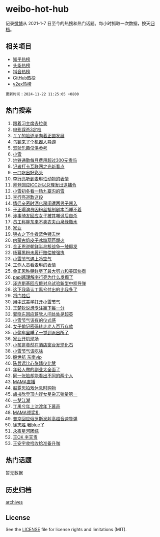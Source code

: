 # weibo-hot-hub

记录[微博](https://www.weibo.com)从 2021-1-7 日至今的热搜和热门话题。每小时抓取一次数据，按天[归档](archives)。

## 相关项目

- [知乎热榜](https://github.com/lonnyzhang423/zhihu-hot-hub)
- [头条热榜](https://github.com/lonnyzhang423/toutiao-hot-hub)
- [抖音热榜](https://github.com/lonnyzhang423/douyin-hot-hub)
- [GitHub热榜](https://github.com/lonnyzhang423/github-hot-hub)
- [v2ex热榜](https://github.com/lonnyzhang423/v2ex-hot-hub)


`更新时间：2024-11-22 11:25:05 +0800`

## 热门搜索

1. [跟着习主席去拉美](https://m.weibo.cn/search?containerid=100103type%3D1%26t%3D10%26q%3D%23%E8%B7%9F%E7%9D%80%E4%B9%A0%E4%B8%BB%E5%B8%AD%E5%8E%BB%E6%8B%89%E7%BE%8E%23&stream_entry_id=51&isnewpage=1&extparam=seat%3D1%26filter_type%3Drealtimehot%26stream_entry_id%3D51%26c_type%3D51%26pos%3D0%26cate%3D10103%26q%3D%2523%25E8%25B7%259F%25E7%259D%2580%25E4%25B9%25A0%25E4%25B8%25BB%25E5%25B8%25AD%25E5%258E%25BB%25E6%258B%2589%25E7%25BE%258E%2523%26dgr%3D0%26display_time%3D1732245903%26pre_seqid%3D17322459038380437952144)
1. [电影误杀3定档](https://m.weibo.cn/search?containerid=100103type%3D1%26t%3D10%26q%3D%23%E7%94%B5%E5%BD%B1%E8%AF%AF%E6%9D%803%E5%AE%9A%E6%A1%A3%23&stream_entry_id=31&isnewpage=1&extparam=seat%3D1%26realpos%3D1%26pos%3D0%26lcate%3D5001%26filter_type%3Drealtimehot%26stream_entry_id%3D31%26c_type%3D31%26dgr%3D0%26flag%3D1%26cate%3D5001%26band_rank%3D1%26q%3D%2523%25E7%2594%25B5%25E5%25BD%25B1%25E8%25AF%25AF%25E6%259D%25803%25E5%25AE%259A%25E6%25A1%25A3%2523%26display_time%3D1732245903%26pre_seqid%3D17322459038380437952144)
1. [丫丫的脸逐渐向着正圆发展](https://m.weibo.cn/search?containerid=100103type%3D1%26t%3D10%26q%3D%23%E4%B8%AB%E4%B8%AB%E7%9A%84%E8%84%B8%E9%80%90%E6%B8%90%E5%90%91%E7%9D%80%E6%AD%A3%E5%9C%86%E5%8F%91%E5%B1%95%23&stream_entry_id=31&isnewpage=1&extparam=seat%3D1%26realpos%3D2%26pos%3D1%26lcate%3D5001%26filter_type%3Drealtimehot%26stream_entry_id%3D31%26c_type%3D31%26dgr%3D0%26flag%3D32768%26cate%3D5001%26band_rank%3D2%26q%3D%2523%25E4%25B8%25AB%25E4%25B8%25AB%25E7%259A%2584%25E8%2584%25B8%25E9%2580%2590%25E6%25B8%2590%25E5%2590%2591%25E7%259D%2580%25E6%25AD%25A3%25E5%259C%2586%25E5%258F%2591%25E5%25B1%2595%2523%26display_time%3D1732245903%26pre_seqid%3D17322459038380437952144)
1. [乌镇来了个机器人导游](https://m.weibo.cn/search?containerid=100103type%3D1%26t%3D10%26q%3D%23%E4%B9%8C%E9%95%87%E6%9D%A5%E4%BA%86%E4%B8%AA%E6%9C%BA%E5%99%A8%E4%BA%BA%E5%AF%BC%E6%B8%B8%23&stream_entry_id=31&isnewpage=1&extparam=seat%3D1%26realpos%3D3%26pos%3D2%26lcate%3D5001%26filter_type%3Drealtimehot%26stream_entry_id%3D31%26c_type%3D31%26dgr%3D0%26flag%3D1%26cate%3D5001%26band_rank%3D3%26q%3D%2523%25E4%25B9%258C%25E9%2595%2587%25E6%259D%25A5%25E4%25BA%2586%25E4%25B8%25AA%25E6%259C%25BA%25E5%2599%25A8%25E4%25BA%25BA%25E5%25AF%25BC%25E6%25B8%25B8%2523%26display_time%3D1732245903%26pre_seqid%3D17322459038380437952144)
1. [驾驶乐趣仅供参考](https://m.weibo.cn/search?containerid=100103type%3D1%26t%3D10%26q%3D%23%E9%A9%BE%E9%A9%B6%E4%B9%90%E8%B6%A3%E4%BB%85%E4%BE%9B%E5%8F%82%E8%80%83%23&stream_entry_id=31&isnewpage=1&extparam=seat%3D1%26topic_ad%3D1%26stream_entry_id%3D31%26pos%3D3%26is_ad_pos%3D1%26lcate%3D5001%26filter_type%3Drealtimehot%26q%3D%2523%25E9%25A9%25BE%25E9%25A9%25B6%25E4%25B9%2590%25E8%25B6%25A3%25E4%25BB%2585%25E4%25BE%259B%25E5%258F%2582%25E8%2580%2583%2523%26dgr%3D0%26cate%3D5001%26adid%3D264876%26band_rank%3D4%26c_type%3D31%26display_time%3D1732245903%26pre_seqid%3D17322459038380437952144)
1. [小雪](https://m.weibo.cn/search?containerid=100103type%3D1%26t%3D10%26q%3D%E5%B0%8F%E9%9B%AA&stream_entry_id=31&isnewpage=1&extparam=seat%3D1%26realpos%3D4%26pos%3D4%26lcate%3D5001%26filter_type%3Drealtimehot%26stream_entry_id%3D31%26c_type%3D31%26dgr%3D0%26flag%3D16%26cate%3D5001%26band_rank%3D4%26q%3D%25E5%25B0%258F%25E9%259B%25AA%26display_time%3D1732245903%26pre_seqid%3D17322459038380437952144)
1. [地铁通勤每月费用超过300元贵吗](https://m.weibo.cn/search?containerid=100103type%3D1%26t%3D10%26q%3D%23%E5%9C%B0%E9%93%81%E9%80%9A%E5%8B%A4%E6%AF%8F%E6%9C%88%E8%B4%B9%E7%94%A8%E8%B6%85%E8%BF%87300%E5%85%83%E8%B4%B5%E5%90%97%23&stream_entry_id=31&isnewpage=1&extparam=seat%3D1%26realpos%3D5%26pos%3D5%26lcate%3D5001%26filter_type%3Drealtimehot%26stream_entry_id%3D31%26c_type%3D31%26dgr%3D0%26flag%3D0%26cate%3D5001%26band_rank%3D5%26q%3D%2523%25E5%259C%25B0%25E9%2593%2581%25E9%2580%259A%25E5%258B%25A4%25E6%25AF%258F%25E6%259C%2588%25E8%25B4%25B9%25E7%2594%25A8%25E8%25B6%2585%25E8%25BF%2587300%25E5%2585%2583%25E8%25B4%25B5%25E5%2590%2597%2523%26display_time%3D1732245903%26pre_seqid%3D17322459038380437952144)
1. [记者打卡互联网之光新看点](https://m.weibo.cn/search?containerid=100103type%3D1%26t%3D10%26q%3D%23%E8%AE%B0%E8%80%85%E6%89%93%E5%8D%A1%E4%BA%92%E8%81%94%E7%BD%91%E4%B9%8B%E5%85%89%E6%96%B0%E7%9C%8B%E7%82%B9%23&stream_entry_id=31&isnewpage=1&extparam=seat%3D1%26realpos%3D6%26pos%3D6%26lcate%3D5001%26filter_type%3Drealtimehot%26stream_entry_id%3D31%26c_type%3D31%26dgr%3D0%26flag%3D1%26cate%3D5001%26band_rank%3D6%26q%3D%2523%25E8%25AE%25B0%25E8%2580%2585%25E6%2589%2593%25E5%258D%25A1%25E4%25BA%2592%25E8%2581%2594%25E7%25BD%2591%25E4%25B9%258B%25E5%2585%2589%25E6%2596%25B0%25E7%259C%258B%25E7%2582%25B9%2523%26display_time%3D1732245903%26pre_seqid%3D17322459038380437952144)
1. [一口吃出好彩头](https://m.weibo.cn/search?containerid=100103type%3D1%26t%3D10%26q%3D%23%E4%B8%80%E5%8F%A3%E5%90%83%E5%87%BA%E5%A5%BD%E5%BD%A9%E5%A4%B4%23&stream_entry_id=31&isnewpage=1&extparam=seat%3D1%26topic_ad%3D1%26stream_entry_id%3D31%26pos%3D7%26is_ad_pos%3D1%26lcate%3D5001%26filter_type%3Drealtimehot%26q%3D%2523%25E4%25B8%2580%25E5%258F%25A3%25E5%2590%2583%25E5%2587%25BA%25E5%25A5%25BD%25E5%25BD%25A9%25E5%25A4%25B4%2523%26dgr%3D0%26cate%3D5001%26adid%3D264684%26band_rank%3D7%26c_type%3D31%26display_time%3D1732245903%26pre_seqid%3D17322459038380437952144)
1. [李行亮听到麦琳怕动物的表情](https://m.weibo.cn/search?containerid=100103type%3D1%26t%3D10%26q%3D%23%E6%9D%8E%E8%A1%8C%E4%BA%AE%E5%90%AC%E5%88%B0%E9%BA%A6%E7%90%B3%E6%80%95%E5%8A%A8%E7%89%A9%E7%9A%84%E8%A1%A8%E6%83%85%23&stream_entry_id=31&isnewpage=1&extparam=seat%3D1%26realpos%3D7%26pos%3D8%26lcate%3D5001%26filter_type%3Drealtimehot%26stream_entry_id%3D31%26c_type%3D31%26dgr%3D0%26flag%3D1%26cate%3D5001%26band_rank%3D7%26q%3D%2523%25E6%259D%258E%25E8%25A1%258C%25E4%25BA%25AE%25E5%2590%25AC%25E5%2588%25B0%25E9%25BA%25A6%25E7%2590%25B3%25E6%2580%2595%25E5%258A%25A8%25E7%2589%25A9%25E7%259A%2584%25E8%25A1%25A8%25E6%2583%2585%2523%26display_time%3D1732245903%26pre_seqid%3D17322459038380437952144)
1. [拜登回应ICC对以总理发出逮捕令](https://m.weibo.cn/search?containerid=100103type%3D1%26t%3D10%26q%3D%23%E6%8B%9C%E7%99%BB%E5%9B%9E%E5%BA%94ICC%E5%AF%B9%E4%BB%A5%E6%80%BB%E7%90%86%E5%8F%91%E5%87%BA%E9%80%AE%E6%8D%95%E4%BB%A4%23&stream_entry_id=31&isnewpage=1&extparam=seat%3D1%26realpos%3D8%26pos%3D9%26lcate%3D5001%26filter_type%3Drealtimehot%26stream_entry_id%3D31%26c_type%3D31%26dgr%3D0%26flag%3D1%26cate%3D5001%26band_rank%3D8%26q%3D%2523%25E6%258B%259C%25E7%2599%25BB%25E5%259B%259E%25E5%25BA%2594ICC%25E5%25AF%25B9%25E4%25BB%25A5%25E6%2580%25BB%25E7%2590%2586%25E5%258F%2591%25E5%2587%25BA%25E9%2580%25AE%25E6%258D%2595%25E4%25BB%25A4%2523%26display_time%3D1732245903%26pre_seqid%3D17322459038380437952144)
1. [小雪初冬看一场九寨沟的雪](https://m.weibo.cn/search?containerid=100103type%3D1%26t%3D10%26q%3D%23%E5%B0%8F%E9%9B%AA%E5%88%9D%E5%86%AC%E7%9C%8B%E4%B8%80%E5%9C%BA%E4%B9%9D%E5%AF%A8%E6%B2%9F%E7%9A%84%E9%9B%AA%23&stream_entry_id=31&isnewpage=1&extparam=seat%3D1%26realpos%3D9%26pos%3D10%26lcate%3D5001%26filter_type%3Drealtimehot%26stream_entry_id%3D31%26c_type%3D31%26dgr%3D0%26flag%3D1%26cate%3D5001%26band_rank%3D9%26q%3D%2523%25E5%25B0%258F%25E9%259B%25AA%25E5%2588%259D%25E5%2586%25AC%25E7%259C%258B%25E4%25B8%2580%25E5%259C%25BA%25E4%25B9%259D%25E5%25AF%25A8%25E6%25B2%259F%25E7%259A%2584%25E9%259B%25AA%2523%26display_time%3D1732245903%26pre_seqid%3D17322459038380437952144)
1. [李行亮道歉这段](https://m.weibo.cn/search?containerid=100103type%3D1%26t%3D10%26q%3D%E6%9D%8E%E8%A1%8C%E4%BA%AE%E9%81%93%E6%AD%89%E8%BF%99%E6%AE%B5&stream_entry_id=31&isnewpage=1&extparam=seat%3D1%26realpos%3D10%26pos%3D11%26lcate%3D5001%26filter_type%3Drealtimehot%26stream_entry_id%3D31%26c_type%3D31%26dgr%3D0%26flag%3D2%26cate%3D5001%26band_rank%3D10%26q%3D%25E6%259D%258E%25E8%25A1%258C%25E4%25BA%25AE%25E9%2581%2593%25E6%25AD%2589%25E8%25BF%2599%25E6%25AE%25B5%26display_time%3D1732245903%26pre_seqid%3D17322459038380437952144)
1. [情侣亲密时酒店房间遭两男子闯入](https://m.weibo.cn/search?containerid=100103type%3D1%26t%3D10%26q%3D%23%E6%83%85%E4%BE%A3%E4%BA%B2%E5%AF%86%E6%97%B6%E9%85%92%E5%BA%97%E6%88%BF%E9%97%B4%E9%81%AD%E4%B8%A4%E7%94%B7%E5%AD%90%E9%97%AF%E5%85%A5%23&stream_entry_id=31&isnewpage=1&extparam=seat%3D1%26realpos%3D11%26pos%3D12%26lcate%3D5001%26filter_type%3Drealtimehot%26stream_entry_id%3D31%26c_type%3D31%26dgr%3D0%26flag%3D1%26cate%3D5001%26band_rank%3D11%26q%3D%2523%25E6%2583%2585%25E4%25BE%25A3%25E4%25BA%25B2%25E5%25AF%2586%25E6%2597%25B6%25E9%2585%2592%25E5%25BA%2597%25E6%2588%25BF%25E9%2597%25B4%25E9%2581%25AD%25E4%25B8%25A4%25E7%2594%25B7%25E5%25AD%2590%25E9%2597%25AF%25E5%2585%25A5%2523%26display_time%3D1732245903%26pre_seqid%3D17322459038380437952144)
1. [于正曝演员因粉丝抵制剧本而睡不着](https://m.weibo.cn/search?containerid=100103type%3D1%26t%3D10%26q%3D%23%E4%BA%8E%E6%AD%A3%E6%9B%9D%E6%BC%94%E5%91%98%E5%9B%A0%E7%B2%89%E4%B8%9D%E6%8A%B5%E5%88%B6%E5%89%A7%E6%9C%AC%E8%80%8C%E7%9D%A1%E4%B8%8D%E7%9D%80%23&stream_entry_id=31&isnewpage=1&extparam=seat%3D1%26realpos%3D12%26pos%3D13%26lcate%3D5001%26filter_type%3Drealtimehot%26stream_entry_id%3D31%26c_type%3D31%26dgr%3D0%26flag%3D2%26cate%3D5001%26band_rank%3D12%26q%3D%2523%25E4%25BA%258E%25E6%25AD%25A3%25E6%259B%259D%25E6%25BC%2594%25E5%2591%2598%25E5%259B%25A0%25E7%25B2%2589%25E4%25B8%259D%25E6%258A%25B5%25E5%2588%25B6%25E5%2589%25A7%25E6%259C%25AC%25E8%2580%258C%25E7%259D%25A1%25E4%25B8%258D%25E7%259D%2580%2523%26display_time%3D1732245903%26pre_seqid%3D17322459038380437952144)
1. [涉事骑友回应女子被其嘲讽后自杀](https://m.weibo.cn/search?containerid=100103type%3D1%26t%3D10%26q%3D%23%E6%B6%89%E4%BA%8B%E9%AA%91%E5%8F%8B%E5%9B%9E%E5%BA%94%E5%A5%B3%E5%AD%90%E8%A2%AB%E5%85%B6%E5%98%B2%E8%AE%BD%E5%90%8E%E8%87%AA%E6%9D%80%23&stream_entry_id=31&isnewpage=1&extparam=seat%3D1%26realpos%3D13%26pos%3D14%26lcate%3D5001%26filter_type%3Drealtimehot%26stream_entry_id%3D31%26c_type%3D31%26dgr%3D0%26flag%3D0%26cate%3D5001%26band_rank%3D13%26q%3D%2523%25E6%25B6%2589%25E4%25BA%258B%25E9%25AA%2591%25E5%258F%258B%25E5%259B%259E%25E5%25BA%2594%25E5%25A5%25B3%25E5%25AD%2590%25E8%25A2%25AB%25E5%2585%25B6%25E5%2598%25B2%25E8%25AE%25BD%25E5%2590%258E%25E8%2587%25AA%25E6%259D%2580%2523%26display_time%3D1732245903%26pre_seqid%3D17322459038380437952144)
1. [员工称胖东来不卖农夫山泉绿瓶水](https://m.weibo.cn/search?containerid=100103type%3D1%26t%3D10%26q%3D%23%E5%91%98%E5%B7%A5%E7%A7%B0%E8%83%96%E4%B8%9C%E6%9D%A5%E4%B8%8D%E5%8D%96%E5%86%9C%E5%A4%AB%E5%B1%B1%E6%B3%89%E7%BB%BF%E7%93%B6%E6%B0%B4%23&stream_entry_id=31&isnewpage=1&extparam=seat%3D1%26realpos%3D14%26pos%3D15%26lcate%3D5001%26filter_type%3Drealtimehot%26stream_entry_id%3D31%26c_type%3D31%26dgr%3D0%26flag%3D2%26cate%3D5001%26band_rank%3D14%26q%3D%2523%25E5%2591%2598%25E5%25B7%25A5%25E7%25A7%25B0%25E8%2583%2596%25E4%25B8%259C%25E6%259D%25A5%25E4%25B8%258D%25E5%258D%2596%25E5%2586%259C%25E5%25A4%25AB%25E5%25B1%25B1%25E6%25B3%2589%25E7%25BB%25BF%25E7%2593%25B6%25E6%25B0%25B4%2523%26display_time%3D1732245903%26pre_seqid%3D17322459038380437952144)
1. [家业](https://m.weibo.cn/search?containerid=100103type%3D1%26t%3D10%26q%3D%E5%AE%B6%E4%B8%9A&stream_entry_id=31&isnewpage=1&extparam=seat%3D1%26realpos%3D15%26pos%3D16%26lcate%3D5001%26filter_type%3Drealtimehot%26stream_entry_id%3D31%26c_type%3D31%26dgr%3D0%26flag%3D1%26cate%3D5001%26band_rank%3D15%26q%3D%25E5%25AE%25B6%25E4%25B8%259A%26display_time%3D1732245903%26pre_seqid%3D17322459038380437952144)
1. [锦衣之下作者蓝色狮去世](https://m.weibo.cn/search?containerid=100103type%3D1%26t%3D10%26q%3D%23%E9%94%A6%E8%A1%A3%E4%B9%8B%E4%B8%8B%E4%BD%9C%E8%80%85%E8%93%9D%E8%89%B2%E7%8B%AE%E5%8E%BB%E4%B8%96%23&stream_entry_id=31&isnewpage=1&extparam=seat%3D1%26realpos%3D16%26pos%3D17%26lcate%3D5001%26filter_type%3Drealtimehot%26stream_entry_id%3D31%26c_type%3D31%26dgr%3D0%26flag%3D1%26cate%3D5001%26band_rank%3D16%26q%3D%2523%25E9%2594%25A6%25E8%25A1%25A3%25E4%25B9%258B%25E4%25B8%258B%25E4%25BD%259C%25E8%2580%2585%25E8%2593%259D%25E8%2589%25B2%25E7%258B%25AE%25E5%258E%25BB%25E4%25B8%2596%2523%26display_time%3D1732245903%26pre_seqid%3D17322459038380437952144)
1. [内蒙古奶皮子冰糖葫芦爆火](https://m.weibo.cn/search?containerid=100103type%3D1%26t%3D10%26q%3D%23%E5%86%85%E8%92%99%E5%8F%A4%E5%A5%B6%E7%9A%AE%E5%AD%90%E5%86%B0%E7%B3%96%E8%91%AB%E8%8A%A6%E7%88%86%E7%81%AB%23&stream_entry_id=31&isnewpage=1&extparam=seat%3D1%26realpos%3D17%26pos%3D18%26lcate%3D5001%26filter_type%3Drealtimehot%26stream_entry_id%3D31%26c_type%3D31%26dgr%3D0%26flag%3D0%26cate%3D5001%26band_rank%3D17%26q%3D%2523%25E5%2586%2585%25E8%2592%2599%25E5%258F%25A4%25E5%25A5%25B6%25E7%259A%25AE%25E5%25AD%2590%25E5%2586%25B0%25E7%25B3%2596%25E8%2591%25AB%25E8%258A%25A6%25E7%2588%2586%25E7%2581%25AB%2523%26display_time%3D1732245903%26pre_seqid%3D17322459038380437952144)
1. [金正恩说朝鲜半岛核战争一触即发](https://m.weibo.cn/search?containerid=100103type%3D1%26t%3D10%26q%3D%23%E9%87%91%E6%AD%A3%E6%81%A9%E8%AF%B4%E6%9C%9D%E9%B2%9C%E5%8D%8A%E5%B2%9B%E6%A0%B8%E6%88%98%E4%BA%89%E4%B8%80%E8%A7%A6%E5%8D%B3%E5%8F%91%23&stream_entry_id=31&isnewpage=1&extparam=seat%3D1%26realpos%3D18%26pos%3D19%26lcate%3D5001%26filter_type%3Drealtimehot%26stream_entry_id%3D31%26c_type%3D31%26dgr%3D0%26flag%3D0%26cate%3D5001%26band_rank%3D18%26q%3D%2523%25E9%2587%2591%25E6%25AD%25A3%25E6%2581%25A9%25E8%25AF%25B4%25E6%259C%259D%25E9%25B2%259C%25E5%258D%258A%25E5%25B2%259B%25E6%25A0%25B8%25E6%2588%2598%25E4%25BA%2589%25E4%25B8%2580%25E8%25A7%25A6%25E5%258D%25B3%25E5%258F%2591%2523%26display_time%3D1732245903%26pre_seqid%3D17322459038380437952144)
1. [杨幂黑粉未履行赔偿被强执](https://m.weibo.cn/search?containerid=100103type%3D1%26t%3D10%26q%3D%23%E6%9D%A8%E5%B9%82%E9%BB%91%E7%B2%89%E6%9C%AA%E5%B1%A5%E8%A1%8C%E8%B5%94%E5%81%BF%E8%A2%AB%E5%BC%BA%E6%89%A7%23&stream_entry_id=31&isnewpage=1&extparam=seat%3D1%26realpos%3D19%26pos%3D20%26lcate%3D5001%26filter_type%3Drealtimehot%26stream_entry_id%3D31%26c_type%3D31%26dgr%3D0%26flag%3D1%26cate%3D5001%26band_rank%3D19%26q%3D%2523%25E6%259D%25A8%25E5%25B9%2582%25E9%25BB%2591%25E7%25B2%2589%25E6%259C%25AA%25E5%25B1%25A5%25E8%25A1%258C%25E8%25B5%2594%25E5%2581%25BF%25E8%25A2%25AB%25E5%25BC%25BA%25E6%2589%25A7%2523%26display_time%3D1732245903%26pre_seqid%3D17322459038380437952144)
1. [小雪节气遇上冷空气](https://m.weibo.cn/search?containerid=100103type%3D1%26t%3D10%26q%3D%23%E5%B0%8F%E9%9B%AA%E8%8A%82%E6%B0%94%E9%81%87%E4%B8%8A%E5%86%B7%E7%A9%BA%E6%B0%94%23&stream_entry_id=31&isnewpage=1&extparam=seat%3D1%26realpos%3D20%26pos%3D21%26lcate%3D5001%26filter_type%3Drealtimehot%26stream_entry_id%3D31%26c_type%3D31%26dgr%3D0%26flag%3D1%26cate%3D5001%26band_rank%3D20%26q%3D%2523%25E5%25B0%258F%25E9%259B%25AA%25E8%258A%2582%25E6%25B0%2594%25E9%2581%2587%25E4%25B8%258A%25E5%2586%25B7%25E7%25A9%25BA%25E6%25B0%2594%2523%26display_time%3D1732245903%26pre_seqid%3D17322459038380437952144)
1. [工作人员看麦琳的表情](https://m.weibo.cn/search?containerid=100103type%3D1%26t%3D10%26q%3D%23%E5%B7%A5%E4%BD%9C%E4%BA%BA%E5%91%98%E7%9C%8B%E9%BA%A6%E7%90%B3%E7%9A%84%E8%A1%A8%E6%83%85%23&stream_entry_id=31&isnewpage=1&extparam=seat%3D1%26realpos%3D21%26pos%3D22%26lcate%3D5001%26filter_type%3Drealtimehot%26stream_entry_id%3D31%26c_type%3D31%26dgr%3D0%26flag%3D2%26cate%3D5001%26band_rank%3D21%26q%3D%2523%25E5%25B7%25A5%25E4%25BD%259C%25E4%25BA%25BA%25E5%2591%2598%25E7%259C%258B%25E9%25BA%25A6%25E7%2590%25B3%25E7%259A%2584%25E8%25A1%25A8%25E6%2583%2585%2523%26display_time%3D1732245903%26pre_seqid%3D17322459038380437952144)
1. [金正恩称朝鲜尽了最大努力和美国协商](https://m.weibo.cn/search?containerid=100103type%3D1%26t%3D10%26q%3D%23%E9%87%91%E6%AD%A3%E6%81%A9%E7%A7%B0%E6%9C%9D%E9%B2%9C%E5%B0%BD%E4%BA%86%E6%9C%80%E5%A4%A7%E5%8A%AA%E5%8A%9B%E5%92%8C%E7%BE%8E%E5%9B%BD%E5%8D%8F%E5%95%86%23&stream_entry_id=31&isnewpage=1&extparam=seat%3D1%26realpos%3D22%26pos%3D23%26lcate%3D5001%26filter_type%3Drealtimehot%26stream_entry_id%3D31%26c_type%3D31%26dgr%3D0%26flag%3D0%26cate%3D5001%26band_rank%3D22%26q%3D%2523%25E9%2587%2591%25E6%25AD%25A3%25E6%2581%25A9%25E7%25A7%25B0%25E6%259C%259D%25E9%25B2%259C%25E5%25B0%25BD%25E4%25BA%2586%25E6%259C%2580%25E5%25A4%25A7%25E5%258A%25AA%25E5%258A%259B%25E5%2592%258C%25E7%25BE%258E%25E5%259B%25BD%25E5%258D%258F%25E5%2595%2586%2523%26display_time%3D1732245903%26pre_seqid%3D17322459038380437952144)
1. [papi酱理解李行亮为什么发癫了](https://m.weibo.cn/search?containerid=100103type%3D1%26t%3D10%26q%3D%23papi%E9%85%B1%E7%90%86%E8%A7%A3%E6%9D%8E%E8%A1%8C%E4%BA%AE%E4%B8%BA%E4%BB%80%E4%B9%88%E5%8F%91%E7%99%AB%E4%BA%86%23&stream_entry_id=31&isnewpage=1&extparam=seat%3D1%26realpos%3D23%26pos%3D24%26lcate%3D5001%26filter_type%3Drealtimehot%26stream_entry_id%3D31%26c_type%3D31%26dgr%3D0%26flag%3D1%26cate%3D5001%26band_rank%3D23%26q%3D%2523papi%25E9%2585%25B1%25E7%2590%2586%25E8%25A7%25A3%25E6%259D%258E%25E8%25A1%258C%25E4%25BA%25AE%25E4%25B8%25BA%25E4%25BB%2580%25E4%25B9%2588%25E5%258F%2591%25E7%2599%25AB%25E4%25BA%2586%2523%26display_time%3D1732245903%26pre_seqid%3D17322459038380437952144)
1. [泽连斯基回应俄对乌试验新型中程导弹](https://m.weibo.cn/search?containerid=100103type%3D1%26t%3D10%26q%3D%23%E6%B3%BD%E8%BF%9E%E6%96%AF%E5%9F%BA%E5%9B%9E%E5%BA%94%E4%BF%84%E5%AF%B9%E4%B9%8C%E8%AF%95%E9%AA%8C%E6%96%B0%E5%9E%8B%E4%B8%AD%E7%A8%8B%E5%AF%BC%E5%BC%B9%23&stream_entry_id=31&isnewpage=1&extparam=seat%3D1%26realpos%3D24%26pos%3D25%26lcate%3D5001%26filter_type%3Drealtimehot%26stream_entry_id%3D31%26c_type%3D31%26dgr%3D0%26flag%3D0%26cate%3D5001%26band_rank%3D24%26q%3D%2523%25E6%25B3%25BD%25E8%25BF%259E%25E6%2596%25AF%25E5%259F%25BA%25E5%259B%259E%25E5%25BA%2594%25E4%25BF%2584%25E5%25AF%25B9%25E4%25B9%258C%25E8%25AF%2595%25E9%25AA%258C%25E6%2596%25B0%25E5%259E%258B%25E4%25B8%25AD%25E7%25A8%258B%25E5%25AF%25BC%25E5%25BC%25B9%2523%26display_time%3D1732245903%26pre_seqid%3D17322459038380437952144)
1. [这下我承认丁禹兮付出的比我多了](https://m.weibo.cn/search?containerid=100103type%3D1%26t%3D10%26q%3D%E8%BF%99%E4%B8%8B%E6%88%91%E6%89%BF%E8%AE%A4%E4%B8%81%E7%A6%B9%E5%85%AE%E4%BB%98%E5%87%BA%E7%9A%84%E6%AF%94%E6%88%91%E5%A4%9A%E4%BA%86&stream_entry_id=31&isnewpage=1&extparam=seat%3D1%26realpos%3D25%26pos%3D26%26lcate%3D5001%26filter_type%3Drealtimehot%26stream_entry_id%3D31%26c_type%3D31%26dgr%3D0%26flag%3D1%26cate%3D5001%26band_rank%3D25%26q%3D%25E8%25BF%2599%25E4%25B8%258B%25E6%2588%2591%25E6%2589%25BF%25E8%25AE%25A4%25E4%25B8%2581%25E7%25A6%25B9%25E5%2585%25AE%25E4%25BB%2598%25E5%2587%25BA%25E7%259A%2584%25E6%25AF%2594%25E6%2588%2591%25E5%25A4%259A%25E4%25BA%2586%26display_time%3D1732245903%26pre_seqid%3D17322459038380437952144)
1. [将门独后](https://m.weibo.cn/search?containerid=100103type%3D1%26t%3D10%26q%3D%E5%B0%86%E9%97%A8%E7%8B%AC%E5%90%8E&stream_entry_id=31&isnewpage=1&extparam=seat%3D1%26realpos%3D26%26pos%3D27%26lcate%3D5001%26filter_type%3Drealtimehot%26stream_entry_id%3D31%26c_type%3D31%26dgr%3D0%26flag%3D1%26cate%3D5001%26band_rank%3D26%26q%3D%25E5%25B0%2586%25E9%2597%25A8%25E7%258B%25AC%25E5%2590%258E%26display_time%3D1732245903%26pre_seqid%3D17322459038380437952144)
1. [用中式美学打开小雪节气](https://m.weibo.cn/search?containerid=100103type%3D1%26t%3D10%26q%3D%23%E7%94%A8%E4%B8%AD%E5%BC%8F%E7%BE%8E%E5%AD%A6%E6%89%93%E5%BC%80%E5%B0%8F%E9%9B%AA%E8%8A%82%E6%B0%94%23&stream_entry_id=31&isnewpage=1&extparam=seat%3D1%26realpos%3D27%26pos%3D28%26lcate%3D5001%26filter_type%3Drealtimehot%26stream_entry_id%3D31%26c_type%3D31%26dgr%3D0%26flag%3D1%26cate%3D5001%26band_rank%3D27%26q%3D%2523%25E7%2594%25A8%25E4%25B8%25AD%25E5%25BC%258F%25E7%25BE%258E%25E5%25AD%25A6%25E6%2589%2593%25E5%25BC%2580%25E5%25B0%258F%25E9%259B%25AA%25E8%258A%2582%25E6%25B0%2594%2523%26display_time%3D1732245903%26pre_seqid%3D17322459038380437952144)
1. [王楚钦说想专注赢下每一分](https://m.weibo.cn/search?containerid=100103type%3D1%26t%3D10%26q%3D%23%E7%8E%8B%E6%A5%9A%E9%92%A6%E8%AF%B4%E6%83%B3%E4%B8%93%E6%B3%A8%E8%B5%A2%E4%B8%8B%E6%AF%8F%E4%B8%80%E5%88%86%23&stream_entry_id=31&isnewpage=1&extparam=seat%3D1%26realpos%3D28%26pos%3D29%26lcate%3D5001%26filter_type%3Drealtimehot%26stream_entry_id%3D31%26c_type%3D31%26dgr%3D0%26flag%3D1%26cate%3D5001%26band_rank%3D28%26q%3D%2523%25E7%258E%258B%25E6%25A5%259A%25E9%2592%25A6%25E8%25AF%25B4%25E6%2583%25B3%25E4%25B8%2593%25E6%25B3%25A8%25E8%25B5%25A2%25E4%25B8%258B%25E6%25AF%258F%25E4%25B8%2580%25E5%2588%2586%2523%26display_time%3D1732245903%26pre_seqid%3D17322459038380437952144)
1. [郭晓东回应蒋欣人间处处是超英](https://m.weibo.cn/search?containerid=100103type%3D1%26t%3D10%26q%3D%E9%83%AD%E6%99%93%E4%B8%9C%E5%9B%9E%E5%BA%94%E8%92%8B%E6%AC%A3%E4%BA%BA%E9%97%B4%E5%A4%84%E5%A4%84%E6%98%AF%E8%B6%85%E8%8B%B1&stream_entry_id=31&isnewpage=1&extparam=seat%3D1%26realpos%3D29%26pos%3D30%26lcate%3D5001%26filter_type%3Drealtimehot%26stream_entry_id%3D31%26c_type%3D31%26dgr%3D0%26flag%3D0%26cate%3D5001%26band_rank%3D29%26q%3D%25E9%2583%25AD%25E6%2599%2593%25E4%25B8%259C%25E5%259B%259E%25E5%25BA%2594%25E8%2592%258B%25E6%25AC%25A3%25E4%25BA%25BA%25E9%2597%25B4%25E5%25A4%2584%25E5%25A4%2584%25E6%2598%25AF%25E8%25B6%2585%25E8%258B%25B1%26display_time%3D1732245903%26pre_seqid%3D17322459038380437952144)
1. [小雪节气该有的仪式感](https://m.weibo.cn/search?containerid=100103type%3D1%26t%3D10%26q%3D%23%E5%B0%8F%E9%9B%AA%E8%8A%82%E6%B0%94%E8%AF%A5%E6%9C%89%E7%9A%84%E4%BB%AA%E5%BC%8F%E6%84%9F%23&stream_entry_id=31&isnewpage=1&extparam=seat%3D1%26realpos%3D30%26pos%3D31%26lcate%3D5001%26filter_type%3Drealtimehot%26stream_entry_id%3D31%26c_type%3D31%26dgr%3D0%26flag%3D1%26cate%3D5001%26band_rank%3D30%26q%3D%2523%25E5%25B0%258F%25E9%259B%25AA%25E8%258A%2582%25E6%25B0%2594%25E8%25AF%25A5%25E6%259C%2589%25E7%259A%2584%25E4%25BB%25AA%25E5%25BC%258F%25E6%2584%259F%2523%26display_time%3D1732245903%26pre_seqid%3D17322459038380437952144)
1. [女子偷记密码转走老人百万存款](https://m.weibo.cn/search?containerid=100103type%3D1%26t%3D10%26q%3D%23%E5%A5%B3%E5%AD%90%E5%81%B7%E8%AE%B0%E5%AF%86%E7%A0%81%E8%BD%AC%E8%B5%B0%E8%80%81%E4%BA%BA%E7%99%BE%E4%B8%87%E5%AD%98%E6%AC%BE%23&stream_entry_id=31&isnewpage=1&extparam=seat%3D1%26realpos%3D31%26pos%3D32%26lcate%3D5001%26filter_type%3Drealtimehot%26stream_entry_id%3D31%26c_type%3D31%26dgr%3D0%26flag%3D0%26cate%3D5001%26band_rank%3D31%26q%3D%2523%25E5%25A5%25B3%25E5%25AD%2590%25E5%2581%25B7%25E8%25AE%25B0%25E5%25AF%2586%25E7%25A0%2581%25E8%25BD%25AC%25E8%25B5%25B0%25E8%2580%2581%25E4%25BA%25BA%25E7%2599%25BE%25E4%25B8%2587%25E5%25AD%2598%25E6%25AC%25BE%2523%26display_time%3D1732245903%26pre_seqid%3D17322459038380437952144)
1. [小偷车里睡了一觉到派出所了](https://m.weibo.cn/search?containerid=100103type%3D1%26t%3D10%26q%3D%23%E5%B0%8F%E5%81%B7%E8%BD%A6%E9%87%8C%E7%9D%A1%E4%BA%86%E4%B8%80%E8%A7%89%E5%88%B0%E6%B4%BE%E5%87%BA%E6%89%80%E4%BA%86%23&stream_entry_id=31&isnewpage=1&extparam=seat%3D1%26realpos%3D32%26pos%3D33%26lcate%3D5001%26filter_type%3Drealtimehot%26stream_entry_id%3D31%26c_type%3D31%26dgr%3D0%26flag%3D1%26cate%3D5001%26band_rank%3D32%26q%3D%2523%25E5%25B0%258F%25E5%2581%25B7%25E8%25BD%25A6%25E9%2587%258C%25E7%259D%25A1%25E4%25BA%2586%25E4%25B8%2580%25E8%25A7%2589%25E5%2588%25B0%25E6%25B4%25BE%25E5%2587%25BA%25E6%2589%2580%25E4%25BA%2586%2523%26display_time%3D1732245903%26pre_seqid%3D17322459038380437952144)
1. [家业开机现场](https://m.weibo.cn/search?containerid=100103type%3D1%26t%3D10%26q%3D%23%E5%AE%B6%E4%B8%9A%E5%BC%80%E6%9C%BA%E7%8E%B0%E5%9C%BA%23&stream_entry_id=31&isnewpage=1&extparam=seat%3D1%26realpos%3D33%26pos%3D34%26lcate%3D5001%26filter_type%3Drealtimehot%26stream_entry_id%3D31%26c_type%3D31%26dgr%3D0%26flag%3D1%26cate%3D5001%26band_rank%3D33%26q%3D%2523%25E5%25AE%25B6%25E4%25B8%259A%25E5%25BC%2580%25E6%259C%25BA%25E7%258E%25B0%25E5%259C%25BA%2523%26display_time%3D1732245903%26pre_seqid%3D17322459038380437952144)
1. [小孩哥竟然在酒店窗台发现化石](https://m.weibo.cn/search?containerid=100103type%3D1%26t%3D10%26q%3D%23%E5%B0%8F%E5%AD%A9%E5%93%A5%E7%AB%9F%E7%84%B6%E5%9C%A8%E9%85%92%E5%BA%97%E7%AA%97%E5%8F%B0%E5%8F%91%E7%8E%B0%E5%8C%96%E7%9F%B3%23&stream_entry_id=31&isnewpage=1&extparam=seat%3D1%26realpos%3D34%26pos%3D35%26lcate%3D5001%26filter_type%3Drealtimehot%26stream_entry_id%3D31%26c_type%3D31%26dgr%3D0%26flag%3D0%26cate%3D5001%26band_rank%3D34%26q%3D%2523%25E5%25B0%258F%25E5%25AD%25A9%25E5%2593%25A5%25E7%25AB%259F%25E7%2584%25B6%25E5%259C%25A8%25E9%2585%2592%25E5%25BA%2597%25E7%25AA%2597%25E5%258F%25B0%25E5%258F%2591%25E7%258E%25B0%25E5%258C%2596%25E7%259F%25B3%2523%26display_time%3D1732245903%26pre_seqid%3D17322459038380437952144)
1. [小雪节气该吃啥](https://m.weibo.cn/search?containerid=100103type%3D1%26t%3D10%26q%3D%23%E5%B0%8F%E9%9B%AA%E8%8A%82%E6%B0%94%E8%AF%A5%E5%90%83%E5%95%A5%23&stream_entry_id=31&isnewpage=1&extparam=seat%3D1%26realpos%3D35%26pos%3D36%26lcate%3D5001%26filter_type%3Drealtimehot%26stream_entry_id%3D31%26c_type%3D31%26dgr%3D0%26flag%3D0%26cate%3D5001%26band_rank%3D35%26q%3D%2523%25E5%25B0%258F%25E9%259B%25AA%25E8%258A%2582%25E6%25B0%2594%25E8%25AF%25A5%25E5%2590%2583%25E5%2595%25A5%2523%26display_time%3D1732245903%26pre_seqid%3D17322459038380437952144)
1. [殷世航 东南vip](https://m.weibo.cn/search?containerid=100103type%3D1%26t%3D10%26q%3D%E6%AE%B7%E4%B8%96%E8%88%AA+%E4%B8%9C%E5%8D%97vip&stream_entry_id=31&isnewpage=1&extparam=seat%3D1%26realpos%3D36%26pos%3D37%26lcate%3D5001%26filter_type%3Drealtimehot%26stream_entry_id%3D31%26c_type%3D31%26dgr%3D0%26flag%3D1%26cate%3D5001%26band_rank%3D36%26q%3D%25E6%25AE%25B7%25E4%25B8%2596%25E8%2588%25AA%2520%25E4%25B8%259C%25E5%258D%2597vip%26display_time%3D1732245903%26pre_seqid%3D17322459038380437952144)
1. [陈哲远比心张婧仪比赞](https://m.weibo.cn/search?containerid=100103type%3D1%26t%3D10%26q%3D%23%E9%99%88%E5%93%B2%E8%BF%9C%E6%AF%94%E5%BF%83%E5%BC%A0%E5%A9%A7%E4%BB%AA%E6%AF%94%E8%B5%9E%23&stream_entry_id=31&isnewpage=1&extparam=seat%3D1%26realpos%3D37%26pos%3D38%26lcate%3D5001%26filter_type%3Drealtimehot%26stream_entry_id%3D31%26c_type%3D31%26dgr%3D0%26flag%3D1%26cate%3D5001%26band_rank%3D37%26q%3D%2523%25E9%2599%2588%25E5%2593%25B2%25E8%25BF%259C%25E6%25AF%2594%25E5%25BF%2583%25E5%25BC%25A0%25E5%25A9%25A7%25E4%25BB%25AA%25E6%25AF%2594%25E8%25B5%259E%2523%26display_time%3D1732245903%26pre_seqid%3D17322459038380437952144)
1. [年轻人做的副业太全面了](https://m.weibo.cn/search?containerid=100103type%3D1%26t%3D10%26q%3D%23%E5%B9%B4%E8%BD%BB%E4%BA%BA%E5%81%9A%E7%9A%84%E5%89%AF%E4%B8%9A%E5%A4%AA%E5%85%A8%E9%9D%A2%E4%BA%86%23&stream_entry_id=31&isnewpage=1&extparam=seat%3D1%26realpos%3D38%26pos%3D39%26lcate%3D5001%26filter_type%3Drealtimehot%26stream_entry_id%3D31%26c_type%3D31%26dgr%3D0%26flag%3D1%26cate%3D5001%26band_rank%3D38%26q%3D%2523%25E5%25B9%25B4%25E8%25BD%25BB%25E4%25BA%25BA%25E5%2581%259A%25E7%259A%2584%25E5%2589%25AF%25E4%25B8%259A%25E5%25A4%25AA%25E5%2585%25A8%25E9%259D%25A2%25E4%25BA%2586%2523%26display_time%3D1732245903%26pre_seqid%3D17322459038380437952144)
1. [同一张脸却能看出不同的两个人](https://m.weibo.cn/search?containerid=100103type%3D1%26t%3D10%26q%3D%E5%90%8C%E4%B8%80%E5%BC%A0%E8%84%B8%E5%8D%B4%E8%83%BD%E7%9C%8B%E5%87%BA%E4%B8%8D%E5%90%8C%E7%9A%84%E4%B8%A4%E4%B8%AA%E4%BA%BA&stream_entry_id=31&isnewpage=1&extparam=seat%3D1%26realpos%3D39%26pos%3D40%26lcate%3D5001%26filter_type%3Drealtimehot%26stream_entry_id%3D31%26c_type%3D31%26dgr%3D0%26flag%3D1%26cate%3D5001%26band_rank%3D39%26q%3D%25E5%2590%258C%25E4%25B8%2580%25E5%25BC%25A0%25E8%2584%25B8%25E5%258D%25B4%25E8%2583%25BD%25E7%259C%258B%25E5%2587%25BA%25E4%25B8%258D%25E5%2590%258C%25E7%259A%2584%25E4%25B8%25A4%25E4%25B8%25AA%25E4%25BA%25BA%26display_time%3D1732245903%26pre_seqid%3D17322459038380437952144)
1. [MAMA直播](https://m.weibo.cn/search?containerid=100103type%3D1%26t%3D10%26q%3DMAMA%E7%9B%B4%E6%92%AD&stream_entry_id=31&isnewpage=1&extparam=seat%3D1%26realpos%3D40%26pos%3D41%26lcate%3D5001%26filter_type%3Drealtimehot%26stream_entry_id%3D31%26c_type%3D31%26dgr%3D0%26flag%3D0%26cate%3D5001%26band_rank%3D40%26q%3DMAMA%25E7%259B%25B4%25E6%2592%25AD%26display_time%3D1732245903%26pre_seqid%3D17322459038380437952144)
1. [赵露思拍戏休息时购物](https://m.weibo.cn/search?containerid=100103type%3D1%26t%3D10%26q%3D%23%E8%B5%B5%E9%9C%B2%E6%80%9D%E6%8B%8D%E6%88%8F%E4%BC%91%E6%81%AF%E6%97%B6%E8%B4%AD%E7%89%A9%23&stream_entry_id=31&isnewpage=1&extparam=seat%3D1%26realpos%3D41%26pos%3D42%26lcate%3D5001%26filter_type%3Drealtimehot%26stream_entry_id%3D31%26c_type%3D31%26dgr%3D0%26flag%3D0%26cate%3D5001%26band_rank%3D41%26q%3D%2523%25E8%25B5%25B5%25E9%259C%25B2%25E6%2580%259D%25E6%258B%258D%25E6%2588%258F%25E4%25BC%2591%25E6%2581%25AF%25E6%2597%25B6%25E8%25B4%25AD%25E7%2589%25A9%2523%26display_time%3D1732245903%26pre_seqid%3D17322459038380437952144)
1. [虞书欣登顶内娱女星杂志销量第一](https://m.weibo.cn/search?containerid=100103type%3D1%26t%3D10%26q%3D%23%E8%99%9E%E4%B9%A6%E6%AC%A3%E7%99%BB%E9%A1%B6%E5%86%85%E5%A8%B1%E5%A5%B3%E6%98%9F%E6%9D%82%E5%BF%97%E9%94%80%E9%87%8F%E7%AC%AC%E4%B8%80%23&stream_entry_id=31&isnewpage=1&extparam=seat%3D1%26realpos%3D42%26pos%3D43%26lcate%3D5001%26filter_type%3Drealtimehot%26stream_entry_id%3D31%26c_type%3D31%26dgr%3D0%26flag%3D0%26cate%3D5001%26band_rank%3D42%26q%3D%2523%25E8%2599%259E%25E4%25B9%25A6%25E6%25AC%25A3%25E7%2599%25BB%25E9%25A1%25B6%25E5%2586%2585%25E5%25A8%25B1%25E5%25A5%25B3%25E6%2598%259F%25E6%259D%2582%25E5%25BF%2597%25E9%2594%2580%25E9%2587%258F%25E7%25AC%25AC%25E4%25B8%2580%2523%26display_time%3D1732245903%26pre_seqid%3D17322459038380437952144)
1. [一梦江湖](https://m.weibo.cn/search?containerid=100103type%3D1%26t%3D10%26q%3D%E4%B8%80%E6%A2%A6%E6%B1%9F%E6%B9%96&stream_entry_id=31&isnewpage=1&extparam=seat%3D1%26realpos%3D43%26pos%3D44%26lcate%3D5001%26filter_type%3Drealtimehot%26stream_entry_id%3D31%26c_type%3D31%26dgr%3D0%26flag%3D1%26cate%3D5001%26band_rank%3D43%26q%3D%25E4%25B8%2580%25E6%25A2%25A6%25E6%25B1%259F%25E6%25B9%2596%26display_time%3D1732245903%26pre_seqid%3D17322459038380437952144)
1. [丁禹兮年上沈渡年下慕声](https://m.weibo.cn/search?containerid=100103type%3D1%26t%3D10%26q%3D%23%E4%B8%81%E7%A6%B9%E5%85%AE%E5%B9%B4%E4%B8%8A%E6%B2%88%E6%B8%A1%E5%B9%B4%E4%B8%8B%E6%85%95%E5%A3%B0%23&stream_entry_id=31&isnewpage=1&extparam=seat%3D1%26realpos%3D44%26pos%3D45%26lcate%3D5001%26filter_type%3Drealtimehot%26stream_entry_id%3D31%26c_type%3D31%26dgr%3D0%26flag%3D1%26cate%3D5001%26band_rank%3D44%26q%3D%2523%25E4%25B8%2581%25E7%25A6%25B9%25E5%2585%25AE%25E5%25B9%25B4%25E4%25B8%258A%25E6%25B2%2588%25E6%25B8%25A1%25E5%25B9%25B4%25E4%25B8%258B%25E6%2585%2595%25E5%25A3%25B0%2523%26display_time%3D1732245903%26pre_seqid%3D17322459038380437952144)
1. [MAMA颁奖礼](https://m.weibo.cn/search?containerid=100103type%3D1%26t%3D10%26q%3D%23MAMA%E9%A2%81%E5%A5%96%E7%A4%BC%23&stream_entry_id=31&isnewpage=1&extparam=seat%3D1%26realpos%3D45%26pos%3D46%26lcate%3D5001%26filter_type%3Drealtimehot%26stream_entry_id%3D31%26c_type%3D31%26dgr%3D0%26flag%3D1%26cate%3D5001%26band_rank%3D45%26q%3D%2523MAMA%25E9%25A2%2581%25E5%25A5%2596%25E7%25A4%25BC%2523%26display_time%3D1732245903%26pre_seqid%3D17322459038380437952144)
1. [普京回应俄罗斯发射高超音速导弹](https://m.weibo.cn/search?containerid=100103type%3D1%26t%3D10%26q%3D%23%E6%99%AE%E4%BA%AC%E5%9B%9E%E5%BA%94%E4%BF%84%E7%BD%97%E6%96%AF%E5%8F%91%E5%B0%84%E9%AB%98%E8%B6%85%E9%9F%B3%E9%80%9F%E5%AF%BC%E5%BC%B9%23&stream_entry_id=31&isnewpage=1&extparam=seat%3D1%26realpos%3D46%26pos%3D47%26lcate%3D5001%26filter_type%3Drealtimehot%26stream_entry_id%3D31%26c_type%3D31%26dgr%3D0%26flag%3D1%26cate%3D5001%26band_rank%3D46%26q%3D%2523%25E6%2599%25AE%25E4%25BA%25AC%25E5%259B%259E%25E5%25BA%2594%25E4%25BF%2584%25E7%25BD%2597%25E6%2596%25AF%25E5%258F%2591%25E5%25B0%2584%25E9%25AB%2598%25E8%25B6%2585%25E9%259F%25B3%25E9%2580%259F%25E5%25AF%25BC%25E5%25BC%25B9%2523%26display_time%3D1732245903%26pre_seqid%3D17322459038380437952144)
1. [徐志胜 我blue了](https://m.weibo.cn/search?containerid=100103type%3D1%26t%3D10%26q%3D%E5%BE%90%E5%BF%97%E8%83%9C+%E6%88%91blue%E4%BA%86&stream_entry_id=31&isnewpage=1&extparam=seat%3D1%26realpos%3D47%26pos%3D48%26lcate%3D5001%26filter_type%3Drealtimehot%26stream_entry_id%3D31%26c_type%3D31%26dgr%3D0%26flag%3D0%26cate%3D5001%26band_rank%3D47%26q%3D%25E5%25BE%2590%25E5%25BF%2597%25E8%2583%259C%2520%25E6%2588%2591blue%25E4%25BA%2586%26display_time%3D1732245903%26pre_seqid%3D17322459038380437952144)
1. [永夜星河团综](https://m.weibo.cn/search?containerid=100103type%3D1%26t%3D10%26q%3D%23%E6%B0%B8%E5%A4%9C%E6%98%9F%E6%B2%B3%E5%9B%A2%E7%BB%BC%23&stream_entry_id=31&isnewpage=1&extparam=seat%3D1%26realpos%3D48%26pos%3D49%26lcate%3D5001%26filter_type%3Drealtimehot%26stream_entry_id%3D31%26c_type%3D31%26dgr%3D0%26flag%3D0%26cate%3D5001%26band_rank%3D48%26q%3D%2523%25E6%25B0%25B8%25E5%25A4%259C%25E6%2598%259F%25E6%25B2%25B3%25E5%259B%25A2%25E7%25BB%25BC%2523%26display_time%3D1732245903%26pre_seqid%3D17322459038380437952144)
1. [王OK 李天责](https://m.weibo.cn/search?containerid=100103type%3D1%26t%3D10%26q%3D%E7%8E%8BOK+%E6%9D%8E%E5%A4%A9%E8%B4%A3&stream_entry_id=31&isnewpage=1&extparam=seat%3D1%26realpos%3D49%26pos%3D50%26lcate%3D5001%26filter_type%3Drealtimehot%26stream_entry_id%3D31%26c_type%3D31%26dgr%3D0%26flag%3D0%26cate%3D5001%26band_rank%3D49%26q%3D%25E7%258E%258BOK%2520%25E6%259D%258E%25E5%25A4%25A9%25E8%25B4%25A3%26display_time%3D1732245903%26pre_seqid%3D17322459038380437952144)
1. [王安宇收拾收拾准备升咖](https://m.weibo.cn/search?containerid=100103type%3D1%26t%3D10%26q%3D%23%E7%8E%8B%E5%AE%89%E5%AE%87%E6%94%B6%E6%8B%BE%E6%94%B6%E6%8B%BE%E5%87%86%E5%A4%87%E5%8D%87%E5%92%96%23&stream_entry_id=31&isnewpage=1&extparam=seat%3D1%26realpos%3D50%26pos%3D51%26lcate%3D5001%26filter_type%3Drealtimehot%26stream_entry_id%3D31%26c_type%3D31%26dgr%3D0%26flag%3D1%26cate%3D5001%26band_rank%3D50%26q%3D%2523%25E7%258E%258B%25E5%25AE%2589%25E5%25AE%2587%25E6%2594%25B6%25E6%258B%25BE%25E6%2594%25B6%25E6%258B%25BE%25E5%2587%2586%25E5%25A4%2587%25E5%258D%2587%25E5%2592%2596%2523%26display_time%3D1732245903%26pre_seqid%3D17322459038380437952144)

## 热门话题

暂无数据

## 历史归档

[archives](archives)

## License

See the [LICENSE](LICENSE) file for license rights and limitations (MIT).
